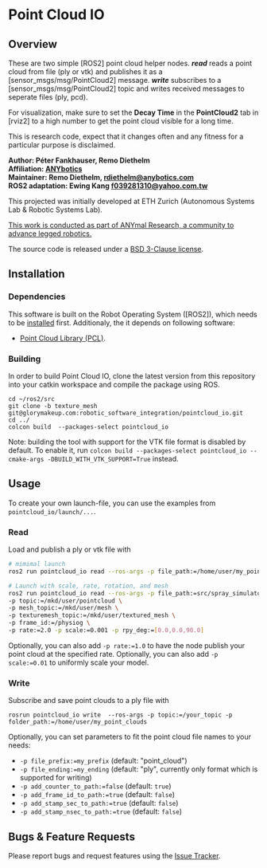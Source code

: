 Point Cloud IO
======================

Overview
---------------

These are two simple [ROS2] point cloud helper nodes. **_read_** reads a point cloud from file (ply or vtk) and publishes it as a [sensor_msgs/msg/PointCloud2] message. **_write_** subscribes to a [sensor_msgs/msg/PointCloud2] topic and writes received messages to seperate files (ply, pcd).

For visualization, make sure to set the **Decay Time** in the **PointCloud2** tab in [rviz2] to a high number to get the point cloud visible for a long time.

This is research code, expect that it changes often and any fitness for a particular purpose is disclaimed.

**Author: Péter Fankhauser, Remo Diethelm<br />
Affiliation: [ANYbotics](https://www.anybotics.com/)<br />
Maintainer: Remo Diethelm, rdiethelm@anybotics.com<br />
ROS2 adaptation: Ewing Kang f039281310@yahoo.com.tw<br />**

This projected was initially developed at ETH Zurich (Autonomous Systems Lab & Robotic Systems Lab).

[This work is conducted as part of ANYmal Research, a community to advance legged robotics.](https://www.anymal-research.org/)

The source code is released under a [BSD 3-Clause license](LICENSE).

Installation
------------

### Dependencies

This software is built on the Robot Operating System ([ROS2]), which needs to be [installed](https://docs.ros.org/en/) first. Additionaly, the it depends on following software:

- [Point Cloud Library (PCL)](http://pointclouds.org/).


### Building

In order to build Point Cloud IO, clone the latest version from this repository into your catkin workspace and compile the package using ROS.

    cd ~/ros2/src
    git clone -b texture_mesh git@glorymakeup.com:robotic_software_integration/pointcloud_io.git
    cd ../
    colcon build  --packages-select pointcloud_io

Note: building the tool with support for the VTK file format is disabled by default. To enable it, run `colcon build --packages-select pointcloud_io --cmake-args -DBUILD_WITH_VTK_SUPPORT=True` instead.

Usage
------------

To create your own launch-file, you can use the examples from `pointcloud_io/launch/...`.


### Read

Load and publish a ply or vtk file with
```bash
# mimimal launch
ros2 run pointcloud_io read --ros-args -p file_path:=/home/user/my_point_cloud.ply -p topic:=/my_topic -p frame:=/sensor_frame

# Launch with scale, rate, rotation, and mesh
ros2 run pointcloud_io read --ros-args -p file_path:=src/spray_simulator/assets/Peggie_50K.obj \
-p topic:=/mkd/user/pointcloud \
-p mesh_topic:=/mkd/user/mesh \
-p texturemesh_topic:=/mkd/user/textured_mesh \
-p frame_id:=/physiog \
-p rate:=2.0 -p scale:=0.001 -p rpy_deg:=[0.0,0.0,90.0]

```

Optionally, you can also add `-p rate:=1.0` to have the node publish your point cloud at the specified rate.
Optionally, you can also add `-p scale:=0.01` to uniformly scale your model.


### Write

Subscribe and save point clouds to a ply file with

    rosrun pointcloud_io write  --ros-args -p topic:=/your_topic -p folder_path:=/home/user/my_point_clouds

Optionally, you can set parameters to fit the point cloud file names to your needs:

- `-p file_prefix:=my_prefix` (default: "point_cloud")
- `-p file_ending:=my_ending` (default: "ply", currently only format which is supported for writing)
- `-p add_counter_to_path:=false` (default: `true`)
- `-p add_frame_id_to_path:=true` (default: `false`)
- `-p add_stamp_sec_to_path:=true` (default: `false`)
- `-p add_stamp_nsec_to_path:=true` (default: `false`)


Bugs & Feature Requests
------------

Please report bugs and request features using the [Issue Tracker](https://git.glorymakeup.com/robotic_software_integration/pointcloud_io/issues).


[ROS]: http://www.ros.org
[rviz]: https://index.ros.org/p/rviz2
[sensor_msgs/PointCloud2]: https://docs.ros2.org/latest/api/sensor_msgs/msg/PointCloud2.html

